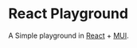 # React Playground

A Simple playground in [React](https://react.dev) + [MUI](https://mui.com/material-ui/all-components/).
